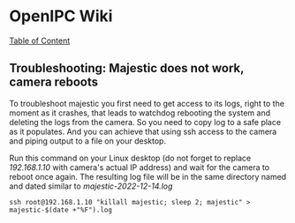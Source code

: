 # OpenIPC Wiki
[Table of Content](../../README.md)

## Troubleshooting: Majestic does not work, camera reboots

To troubleshoot majestic you first need to get access to its logs, right to the moment as it crashes, 
that leads to watchdog rebooting the system and deleting the logs from the camera. So you need to copy 
log to a safe place as it populates. And you can achieve that using ssh access to the camera and piping
output to a file on your desktop.

Run this command on your Linux desktop (do not forget to replace _192.168.1.10_ with camera's actual IP address)
and wait for the camera to reboot once again. The resulting log file will be in the same directory named and 
dated similar to _majestic-2022-12-14.log_
```
ssh root@192.168.1.10 "killall majestic; sleep 2; majestic" > majestic-$(date +"%F").log
```
